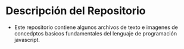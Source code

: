 # Descripción del Repositorio
- Este repositorio contiene algunos archivos de texto e imagenes de concedptos basicos fundamentales del lenguaje de programación javascript.
